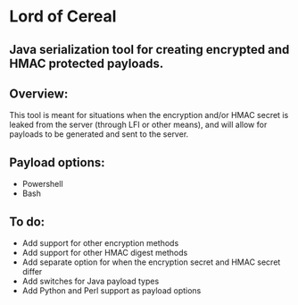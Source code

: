# Lord of Cereal

## Java serialization tool for creating encrypted and HMAC protected payloads.

## Overview:
This tool is meant for situations when the encryption and/or HMAC secret is leaked from the server (through LFI or other means), and will allow for payloads to be generated and sent to the server.


## Payload options:
* Powershell
* Bash



## To do:
* Add support for other encryption methods
* Add support for other HMAC digest methods
* Add separate option for when the encryption secret and HMAC secret differ
* Add switches for Java payload types
* Add Python and Perl support as payload options
